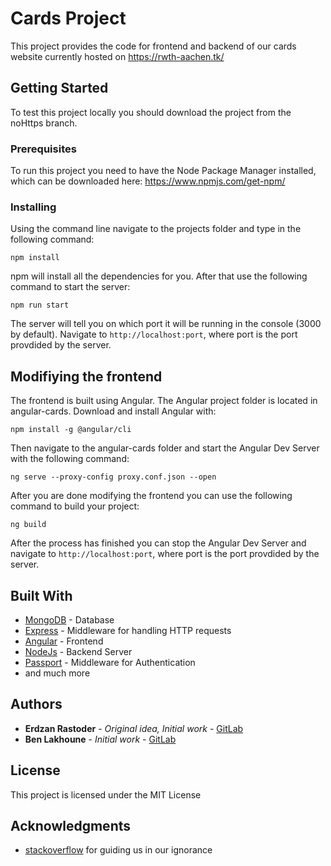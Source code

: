 # Cards Project

This project provides the code for frontend and backend of our cards website currently hosted on https://rwth-aachen.tk/

## Getting Started

To test this project locally you should download the project from the noHttps branch.

### Prerequisites

To run this project you need to have the Node Package Manager installed, which can be downloaded here: https://www.npmjs.com/get-npm/

### Installing

Using the command line navigate to the projects folder and type in the following command:

```
npm install
```

npm will install all the dependencies for you. After that use the following command to start the server:

```
npm run start
```

The server will tell you on which port it will be running in the console (3000 by default). Navigate to `http://localhost:port`, where port is the port provdided by the server.

## Modifiying the frontend

The frontend is built using Angular. The Angular project folder is located in angular-cards. Download and install Angular with:

```
npm install -g @angular/cli
```

Then navigate to the angular-cards folder and start the Angular Dev Server with the following command:

```
ng serve --proxy-config proxy.conf.json --open
```

After you are done modifying the frontend you can use the following command to build your project:

```
ng build
```

After the process has finished you can stop the Angular Dev Server and navigate to `http://localhost:port`, where port is the port provdided by the server.

## Built With

- [MongoDB](https://www.mongodb.com/) - Database
- [Express](https://expressjs.com/) - Middleware for handling HTTP requests
- [Angular](https://angular.io/) - Frontend
- [NodeJs](https://nodejs.org/) - Backend Server
- [Passport](http://www.passportjs.org/) - Middleware for Authentication
- and much more

## Authors

- **Erdzan Rastoder** - _Original idea, Initial work_ - [GitLab](https://git.rwth-aachen.de/jungerjunge2)
- **Ben Lakhoune** - _Initial work_ - [GitLab](https://git.rwth-aachen.de/lakhoune)

## License

This project is licensed under the MIT License

## Acknowledgments

- [stackoverflow](https://stackoverflow.com/) for guiding us in our ignorance
